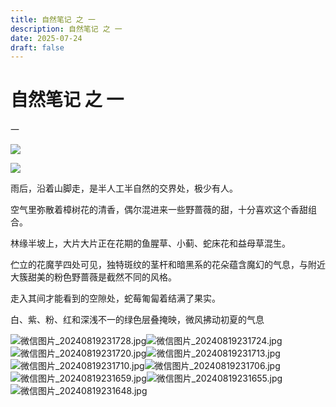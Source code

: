 ```yaml
---
title: 自然笔记 之 一
description: 自然笔记 之 一
date: 2025-07-24
draft: false
---
```

# 自然笔记 之 一

一

![](/img/08b340ca3305648464c8bbc22fee0d5b694a1d6d.jpg)

![](/img/%E5%BE%AE%E4%BF%A1%E5%9B%BE%E7%89%87_20240819231720.jpg)

雨后，沿着山脚走，是半人工半自然的交界处，极少有人。

空气里弥散着樟树花的清香，偶尔混进来一些野蔷薇的甜，十分喜欢这个香甜组合。

林缘半坡上，大片大片正在花期的鱼腥草、小蓟、蛇床花和益母草混生。

伫立的花魔芋四处可见，独特斑纹的茎杆和暗黑系的花朵蕴含魔幻的气息，与附近大簇甜美的粉色野蔷薇是截然不同的风格。

走入其间才能看到的空隙处，蛇莓匍匐着结满了果实。

白、紫、粉、红和深浅不一的绿色层叠掩映，微风拂动初夏的气息

![微信图片_20240819231728.jpg](/img/%E5%BE%AE%E4%BF%A1%E5%9B%BE%E7%89%87_20240819231728.jpg)![微信图片_20240819231724.jpg](/img/%E5%BE%AE%E4%BF%A1%E5%9B%BE%E7%89%87_20240819231724.jpg)![微信图片_20240819231720.jpg](/img/%E5%BE%AE%E4%BF%A1%E5%9B%BE%E7%89%87_20240819231720.jpg)![微信图片_20240819231713.jpg](/img/%E5%BE%AE%E4%BF%A1%E5%9B%BE%E7%89%87_20240819231713.jpg)![微信图片_20240819231710.jpg](/img/%E5%BE%AE%E4%BF%A1%E5%9B%BE%E7%89%87_20240819231710.jpg)![微信图片_20240819231706.jpg](/img/%E5%BE%AE%E4%BF%A1%E5%9B%BE%E7%89%87_20240819231706.jpg)![微信图片_20240819231659.jpg](/img/%E5%BE%AE%E4%BF%A1%E5%9B%BE%E7%89%87_20240819231659.jpg)![微信图片_20240819231655.jpg](/img/%E5%BE%AE%E4%BF%A1%E5%9B%BE%E7%89%87_20240819231655.jpg)![微信图片_20240819231648.jpg](/img/%E5%BE%AE%E4%BF%A1%E5%9B%BE%E7%89%87_20240819231648.jpg)